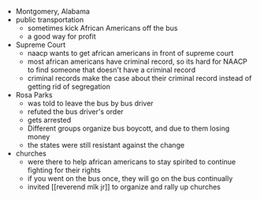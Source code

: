 - Montgomery, Alabama
- public transportation
	- sometimes kick African Americans off the bus
	- a good way for profit 
- Supreme Court
	- naacp wants to get african americans in front of supreme court
	- most african americans have criminal record, so its hard for NAACP to find someone that doesn't have a criminal record
	- criminal records make the case about their criminal record instead of getting rid of segregation
- Rosa Parks
	- was told to leave the bus by bus driver
	- refuted the bus driver's order
	- gets arrested
	- Different groups organize bus boycott, and due to them losing money
	- the states were still resistant against the change 
- churches
	- were there to help african americans to stay spirited to continue fighting for their rights
	- if you went on the bus once, they will go on the bus continually
	- invited [[reverend mlk jr]] to organize and rally up churches